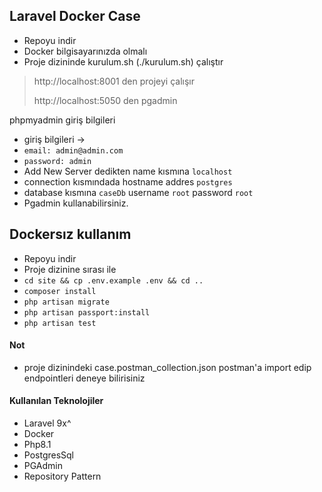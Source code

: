 ## Laravel Docker Case

- Repoyu indir
- Docker bilgisayarınızda olmalı
- Proje dizininde  kurulum.sh (./kurulum.sh) çalıştır

> http://localhost:8001 den projeyi çalışır
>
> http://localhost:5050 den pgadmin
>
phpmyadmin giriş bilgileri
- giriş bilgileri ->
- `email: admin@admin.com` 
- `password: admin`
- Add New Server dedikten name kısmına `localhost`
- connection kısmındada hostname addres `postgres`
- database kısmına `caseDb` username `root` password `root`
- Pgadmin kullanabilirsiniz.


## Dockersız kullanım
- Repoyu indir
- Proje dizinine sırası ile 
- `cd site && cp .env.example .env && cd ..`
- `composer install`
- `php artisan migrate`
- `php artisan passport:install`
- `php artisan test`


#### Not
- proje dizinindeki case.postman_collection.json postman'a import edip endpointleri deneye bilirisiniz
 

#### Kullanılan Teknolojiler
- Laravel 9x^
- Docker
- Php8.1
- PostgresSql
- PGAdmin
- Repository Pattern